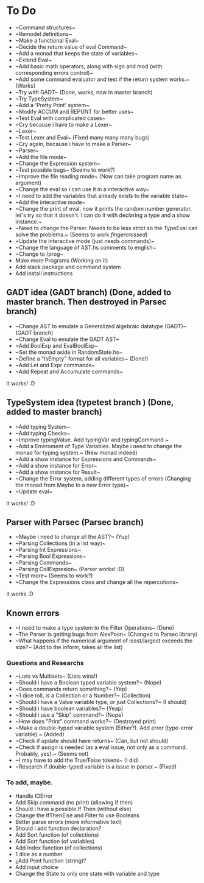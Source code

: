 # To Do

- ~Command structures~
- ~Remodel definitions~
- ~Make a functional Eval~
- ~Decide the return value of eval Command~
- ~Add a monad that keeps the state of variables~
- ~Extend Eval~
- ~Add basic math operators, along with sign and mod (with corresponding errors control)~
- ~Add some command evaluator and test if the return system works.~ (Works)
- ~Try with GADT~ (Done, works, now in master branch)
- ~Try TypeSystem~
- ~Add a 'Pretty Print' system~
- ~Modify ACCUM and REPUNT for better uses~
- ~Test Eval with complicated cases~
- ~Cry because i have to make a Lexer~
- ~Lexer~
- ~Test Lexer and Eval~ (Fixed many many many bugs)
- ~Cry again, because i have to make a Parser~
- ~Parser~ 
- ~Add the file mode~
- ~Change the Expression system~
- ~Test possible bugs~ (Seems to work?)
- ~Improve the file reading mode~ (Now can take program name as argument)
- ~Change the eval so i can use it in a interactive way~
- ~I need to add the variables that already exists to the variable state~
- ~Add the interactive mode~
- ~Change the print of eval, now it prints the random number generator, let's try so that it doesn't. I can do it with declaring a type and a show instance.~
- ~Need to change the Parser. Needs to be less strict so the TypeEval can solve the problems.~ (Seems to work *fingercrossed*)
- ~Update the interactive mode (just needs commands)~
- ~Change the language of AST.hs comments to english~
- ~Change to /prog~
- Make more Programs (Working on it)
- Add stack package and command system
- Add install instructions


## GADT idea (GADT branch) (Done, added to master branch. Then destroyed in Parsec branch)
- ~Change AST to emulate a Generalized algebraic datatype (GADT)~ (GADT branch)
- ~Change Eval to emulate the GADT AST~
- ~Add BoolExp and EvalBoolExp~
- ~Set the monad aside in RandomState.hs~
- ~Define a "IsEmpty" format for all variables~ (Done!) 
- ~Add Let and Expr commands~
- ~Add Repeat and Accumulate commands~

It works! :D


## TypeSystem idea (typetest branch ) (Done, added to master branch)

- ~Add typing System~
- ~Add typing Checks~ 
- ~Improve typingValue. Add typingVar and typingCommand.~
- ~Add a Enviroment of Type Variables. Maybe i need to change the monad for typing system.~ (New monad indeed)
- ~Add a show instance for Expressions and Commands~
- ~Add a show instance for Error~
- ~Add a show instance for Result~
- ~Change the Error system, adding different types of errors (Changing the monad from Maybe to a new Error type)~
- ~Update eval~

It works! :D


## Parser with Parsec (Parsec branch)

- ~Maybe i need to change all the AST?~ (Yup)
- ~Parsing Collections (in a list way)~ 
- ~Parsing Int Expressions~
- ~Parsing Bool Expressions~
- ~Parsing Commands~
- ~Parsing CollExpresion~ (Parser works! :D)
- ~Test more~ (Seems to work?)
- ~Change the Expressions class and change all the repercutions~

It works :D

## Known errors

- ~I need to make a type system to the Filter Operations~ (Done)
- ~The Parser is getting bugs from AlexPosn~ (Changed to Parsec library)
- ~What happens if the numerical argument of least/largest exceeds the size?~ (Add to the inform, takes all the list)

### Questions and Researchs
- ~Lists vs Multisets~ (Lists wins!)
- ~Should i have a Boolean typed variable system?~ (Nope)
- ~Does commands return something?~ (Yep)
- ~1 dice roll, is a Collection or a Number?~ (Collection)
- ~Should i have a Value variable type, or just Collections?~ (I should)
- ~Should i have boolean variables?~ (Yeap)
- ~Should i use a "Skip" command?~ (Nope)
- ~How does "Print" command works?~ (Destroyed print)
- ~Make a double-typed variable system (Either?). Add error (type-error variable).~ (Added)
- ~Check if update should have returns~ (Can, but not should)
- ~Check if assign is needed (as a eval issue, not only as a command. Probably, yes).~ (Seems not)
- ~I may have to add the True/False tokens~ (I did)
- ~Research if double-typed variable is a issue in parser.~ (Fixed)

### To add, maybe.

- Handle IOError
- Add Skip command (no print) (allowing if then)
- Should i have a possible If Then (without else)
- Change the IfThenElse and Filter to use Booleans
- Better parse errors (more informative text)
- Should i add function declaration?
- Add Sort function (of collections)
- Add Sort function (of variables)
- Add Index function (of collections)
- 1 dice as a number
- ¿Add Print function (string)?
- Add input choice
- Change the State to only one state with variable and type
